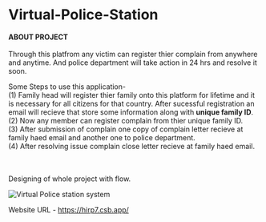 # Virtual-Police-Station

**ABOUT PROJECT** <br/><br/>
Through this platfrom any victim can register thier complain from anywhere and anytime. And police department will take action in 24 hrs and resolve it soon.

Some Steps to use this application- <br/>
(1) Family head will register thier family onto this platform for lifetime and it is necessary for all citizens for that country. After sucessful registration an email will recieve that store some information along with **unique family ID**. <br/>
(2) Now any member can register complain from thier unique family ID. <br/>
(3) After submission of complain one copy of complain letter recieve at family haed email and another one to police department. <br/>
(4) After resolving issue complain close letter recieve at family haed email.


<br/><br/>
Designing of whole project with flow.

![Virtual Police station system](https://user-images.githubusercontent.com/52392822/147414229-f35c6348-2ac3-4975-b854-dc08c4700bcc.png)

Website URL - https://hirp7.csb.app/
